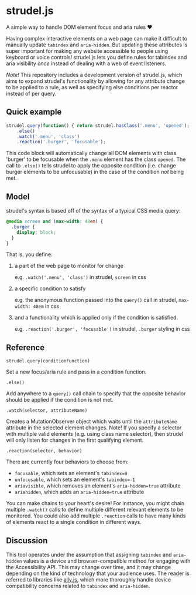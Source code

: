 # strudel.js

A simple way to handle DOM element focus and aria rules :heart:

Having complex interactive elements on a web page can make it difficult to manually update `tabindex` and `aria-hidden`. But updating these attributes is super important for making any website accessible to people using keyboard or voice controls! strudel.js lets you define rules for tabindex and aria visibility *once* instead of dealing with a web of event listeners. 

*Note!* This repository includes a development version of strudel.js, which aims to expand strudel's functionality by allowing for any attribute change to be applied to a rule, as well as specifying else conditions per reactor instead of per query.

## Quick example

```javascript
strudel.query(function() { return strudel.hasClass('.menu', 'opened'); })
    .else()
    .watch('.menu', 'class')
    .reaction('.burger', 'focusable');
```
This code block will automatically change all DOM elements with class 'burger' to be focusable when the `.menu` element has the class `opened`. The call to `.else()` tells strudel to apply the opposite condition (i.e. change burger elements to be unfocusable) in the case of the condition *not* being met.


## Model

strudel's syntax is based off of the syntax of a typical CSS media query: 

```css
@media screen and (max-width: 48em) {
  .burger {
    display: block;
  }
}
```
That is, you define:
1. a part of the web page to monitor for change

   e.g. `.watch('.menu', 'class')` in strudel, `screen` in css



2. a specific condition to satisfy

   e.g. the anonymous function passed into the `query()` call in strudel,  `max-width: 48em` in css



3. and a functionality which is applied only if the condition is satisfied.

   e.g. `.reaction('.burger', 'focusable')` in strudel, `.burger` styling in css



## Reference

`strudel.query(conditionFunction)`

Set a new focus/aria rule and pass in a condition function.


`.else()`

Add anywhere to a `query()` call chain to specify that the opposite behavior should be applied if the condition is not met.


`.watch(selector, attributeName)`

Creates a MutationObserver object which waits until the `attributeName` attribute in the selected element changes. Note! If you specify a selector with multiple valid elements (e.g. using class name selector), then strudel will only listen for changes in the first qualifying element.


`.reaction(selector, behavior)`

There are currently four behaviors to choose from: 
  - `focusable`, which sets an element's `tabindex=0`
  - `unfocusable`, which sets an element's `tabindex=-1`
  - `ariavisible`, which removes an element's `aria-hidden=true` attribute
  - `ariahidden`, which adds an `aria-hidden=true` attribute


You can make chains to your heart's desire! For instance, you might chain multiple `.watch()` calls to define multiple different relevant elements to be monitored. You could also add multiple `.reaction` calls to have many kinds of elements react to a single condition in different ways.

## Discussion

This tool operates under the assumption that assigning `tabindex` and `aria-hidden` values is a device and browser-compatible method for engaging with the Accessibility API. This may change over time, and it may change depending on the kind of technology that your audience uses. The reader is referred to libraries like [ally.js](https://allyjs.io/), which more thoroughly handle device compatibility concerns related to `tabindex` and `aria-hidden`.
